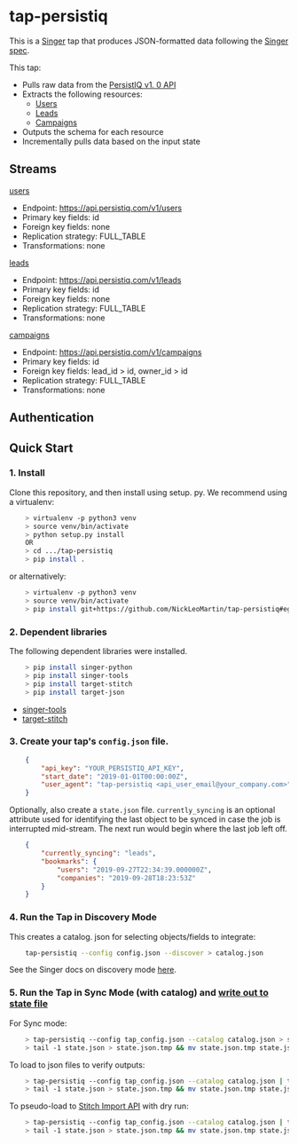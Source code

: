 # tap-persistiq

This is a [Singer](https://singer.io) tap that produces JSON-formatted data
following the [Singer
spec](https://github.com/singer-io/getting-started/blob/master/SPEC.md). 

This tap:

* Pulls raw data from the [PersistIQ v1. 0 API](http://apidocs.persistiq.com/#introduction)
* Extracts the following resources:
  + [Users](http://apidocs.persistiq.com/#users)
  + [Leads](http://apidocs.persistiq.com/#leads)
  + [Campaigns](http://apidocs.persistiq.com/#campaigns)
* Outputs the schema for each resource
* Incrementally pulls data based on the input state

## Streams

[users](http://apidocs.persistiq.com/#list-all-users)

* Endpoint: https://api.persistiq.com/v1/users
* Primary key fields: id
* Foreign key fields: none
* Replication strategy: FULL_TABLE
* Transformations: none

[leads](http://apidocs.persistiq.com/#list-all-leads)

* Endpoint: https://api.persistiq.com/v1/leads
* Primary key fields: id
* Foreign key fields: none
* Replication strategy: FULL_TABLE
* Transformations: none

[campaigns](http://apidocs.persistiq.com/#list-campaigns)

* Endpoint: https://api.persistiq.com/v1/campaigns
* Primary key fields: id
* Foreign key fields: lead_id > id, owner_id > id
* Replication strategy: FULL_TABLE
* Transformations: none

## Authentication

## Quick Start

### 1. Install

Clone this repository, and then install using setup. py. We recommend using a virtualenv:

``` bash
    > virtualenv -p python3 venv
    > source venv/bin/activate
    > python setup.py install
    OR
    > cd .../tap-persistiq
    > pip install .
```

or alternatively:

``` bash
    > virtualenv -p python3 venv
    > source venv/bin/activate
    > pip install git+https://github.com/NickLeoMartin/tap-persistiq#egg=tap-persistiq
```

### 2. Dependent libraries

The following dependent libraries were installed. 

``` bash
    > pip install singer-python
    > pip install singer-tools
    > pip install target-stitch
    > pip install target-json
```

* [singer-tools](https://github.com/singer-io/singer-tools)
* [target-stitch](https://github.com/singer-io/target-stitch)

### 3. Create your tap's `config.json` file. 

<!-- Intercom [Authentication Types](https://developers.intercom.com/building-apps/docs/authentication-types) explains how to get an `access_token` . Make sure your [OAuth Scope](https://developers.intercom.com/building-apps/docs/oauth-scopes) allows Read access to the endpoints above. Additionally, your App should use [API Version ](https://developers.intercom.com/building-apps/docs/update-your-api-version) **[v1. 4](https://developers.intercom.com/intercom-api-reference/v1.4/reference)**. -->

``` json
    {
        "api_key": "YOUR_PERSISTIQ_API_KEY",
        "start_date": "2019-01-01T00:00:00Z",
        "user_agent": "tap-persistiq <api_user_email@your_company.com>"
    }
```

Optionally, also create a `state.json` file. `currently_syncing` is an optional attribute used for identifying the last object to be synced in case the job is interrupted mid-stream. The next run would begin where the last job left off. 

``` json
    {
        "currently_syncing": "leads",
        "bookmarks": {
            "users": "2019-09-27T22:34:39.000000Z",
            "companies": "2019-09-28T18:23:53Z"
        }
    }
```

### 4. Run the Tap in Discovery Mode

This creates a catalog. json for selecting objects/fields to integrate:

``` bash
    tap-persistiq --config config.json --discover > catalog.json
```

See the Singer docs on discovery mode
[here](https://github.com/singer-io/getting-started/blob/master/docs/DISCOVERY_MODE.md#discovery-mode). 

### 5. Run the Tap in Sync Mode (with catalog) and [write out to state file](https://github.com/singer-io/getting-started/blob/master/docs/RUNNING_AND_DEVELOPING.md#running-a-singer-tap-with-a-singer-target)

For Sync mode:

``` bash
    > tap-persistiq --config tap_config.json --catalog catalog.json > state.json
    > tail -1 state.json > state.json.tmp && mv state.json.tmp state.json
```

To load to json files to verify outputs:

``` bash
    > tap-persistiq --config tap_config.json --catalog catalog.json | target-json > state.json
    > tail -1 state.json > state.json.tmp && mv state.json.tmp state.json
```

To pseudo-load to [Stitch Import API](https://github.com/singer-io/target-stitch) with dry run:

``` bash
    > tap-persistiq --config tap_config.json --catalog catalog.json | target-stitch --config target_config.json --dry-run > state.json
    > tail -1 state.json > state.json.tmp && mv state.json.tmp state.json
```
